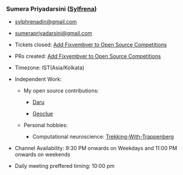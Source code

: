 ### Sumera Priyadarsini ([Sylfrena](https://github.com/Sylfrena))

- sylphrenadin@gmail.com
- sumerapriyadarsini@gmail.com
- Tickets closed:
   [Add Fixvembver to Open Source Competitions](https://github.com/tapaswenipathak/Open-Source-Internships/pull/91)

- PRs created:
   [Add Fixvembver to Open Source Competitions](https://github.com/tapaswenipathak/Open-Source-Internships/pull/91)

- Timezone:
    IST(Asia/Kolkata)

- Independent Work:
    - My open source contributions:
       
       - [Daru](https://github.com/SciRuby/daru/pull/504)
       
       - [Geoclue](https://gitlab.freedesktop.org/geoclue/geoclue/merge_requests/40)


    - Personal hobbies:
       -  Computational neuroscience: [Trekking-With-Trappenberg
](https://github.com/Sylfrena/Trekking-With-Trappenberg)

- Channel Availability: 9:30 PM onwards on Weekdays and 11:00 PM onwards on weekends

- Daily meeting preffered timing: 10:00 pm

